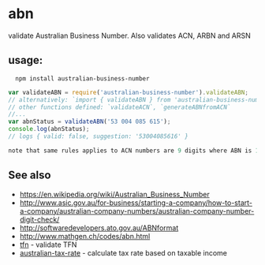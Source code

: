# abn
validate Australian Business Number. Also validates ACN, ARBN and ARSN

## usage:
```
  npm install australian-business-number
```


```js
var validateABN = require('australian-business-number').validateABN;
// alternatively: `import { validateABN } from 'australian-business-number';`
// other functions defined: `validateACN`, `generateABNfromACN`
//...
var abnStatus = validateABN('53 004 085 615');
console.log(abnStatus);
// logs { valid: false, suggestion: '53004085616' }

note that same rules applies to ACN numbers are 9 digits where ABN is 11. Verification scheme is the same, 2 leading zeros are added before calculations.

```
## See also
  - https://en.wikipedia.org/wiki/Australian_Business_Number
  - http://www.asic.gov.au/for-business/starting-a-company/how-to-start-a-company/australian-company-numbers/australian-company-number-digit-check/
  - http://softwaredevelopers.ato.gov.au/ABNformat
  - http://www.mathgen.ch/codes/abn.html
  - [tfn](https://github.com/sidorares/tfn) - validate TFN
  - [australian-tax-rate](https://github.com/sidorares/australian-tax-rate) - calculate tax rate based on taxable income

